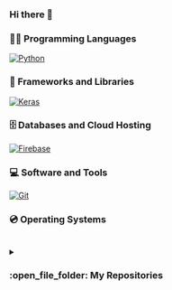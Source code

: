 ### Hi there 👋

### 👨‍💻 Programming Languages

<p>
    <a href="https://github.com/abdela47"><img alt="Python" src="https://img.shields.io/badge/Python%20-%2314354C.svg?logo=python&logoColor=white"></a>

### 🧰 Frameworks and Libraries

<p>
    <a href="https://github.com/abdela47"><img alt="Keras" src="https://img.shields.io/badge/Keras%20-%23D00000.svg?logo=Keras&logoColor=white"></a>
</p>

### 🗄️ Databases and Cloud Hosting

<p>
    <a href="https://github.com/abdela47"><img alt="Firebase" src ="https://img.shields.io/badge/Firebase-%23FF6F00.svg?logo=firebase&logoColor=white"></a>
</p>

### :computer: Software and Tools

<p>
    <a href="https://github.com/abdela47"><img alt="Git" src="https://img.shields.io/badge/Git%20-%23F05033.svg?logo=git&logoColor=white"></a>
</p>

### :cd: Operating Systems

</br>

<details><summary><h3> :open_file_folder: My Repositories </h3></summary>

----
	
<div>
  <p align="center">
	<a href="https://github.com/abdela47/solhunt">
    	</a>
  </p>
</div>
</details>
<!--
**abdela47/abdela47** is a ✨ _special_ ✨ repository because its `README.md` (this file) appears on your GitHub profile.

Here are some ideas to get you started:

- 🔭 I’m currently working on ...
- 🌱 I’m currently learning ...
- 👯 I’m looking to collaborate on ...
- 🤔 I’m looking for help with ...
- 💬 Ask me about ...
- 📫 How to reach me: ...
- 😄 Pronouns: ...
- ⚡ Fun fact: ...
-->
